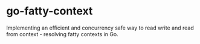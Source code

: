 # go-fatty-context
Implementing an efficient and concurrency safe way to read write and read from context - resolving fatty contexts in Go.

